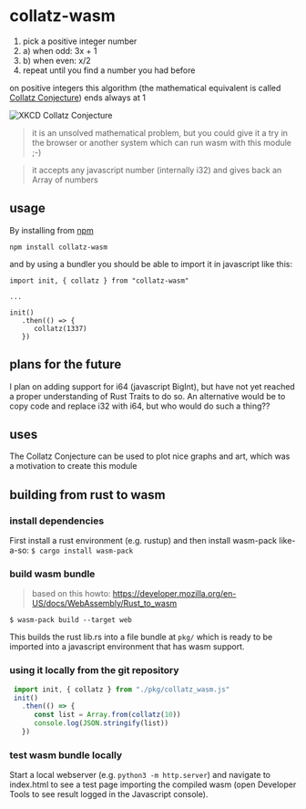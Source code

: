 # collatz-wasm

1. pick a positive integer number
2. a) when odd: 3x + 1
2. b) when even: x/2
3. repeat until you find a number you had before

on positive integers this algorithm (the mathematical equivalent is called [Collatz Conjecture](https://en.wikipedia.org/wiki/Collatz_conjecture)) ends always at 1

![XKCD Collatz Conjecture](https://imgs.xkcd.com/comics/collatz_conjecture.png)

> it is an unsolved mathematical problem, but you could give it a try in the browser or another system which can run wasm with this module ;-)

> it accepts any javascript number (internally i32) and gives back an Array of numbers

## usage

By installing from [npm](https://www.npmjs.com/package/collatz-wasm)

`npm install collatz-wasm`

and by using a bundler you should be able to import it in javascript like this:
```
import init, { collatz } from "collatz-wasm"

...

init()
   .then(() => {
      collatz(1337)
   })
```

## plans for the future

I plan on adding support for i64 (javascript BigInt), but have not yet reached a proper understanding of Rust Traits to do so. An alternative would be to copy code and replace i32 with i64, but who would do such a thing??

## uses

The Collatz Conjecture can be used to plot nice graphs and art, which was a motivation to create this module

## building from rust to wasm
### install dependencies
First install a rust environment (e.g. rustup)
and then install wasm-pack like-a-so: `$ cargo install wasm-pack`
### build wasm bundle
> based on this howto: https://developer.mozilla.org/en-US/docs/WebAssembly/Rust_to_wasm

`$ wasm-pack build --target web`

This builds the rust lib.rs into a file bundle at `pkg/` which is ready to be imported into a javascript environment that has wasm support.

### using it locally from the git repository

```javascript
 import init, { collatz } from "./pkg/collatz_wasm.js"
 init()
   .then(() => {
      const list = Array.from(collatz(10))
      console.log(JSON.stringify(list))
   })
```

### test wasm bundle locally
Start a local webserver (e.g. `python3 -m http.server`) and navigate to index.html to see a test page importing the compiled wasm (open Developer Tools to see result logged in the Javascript console).
